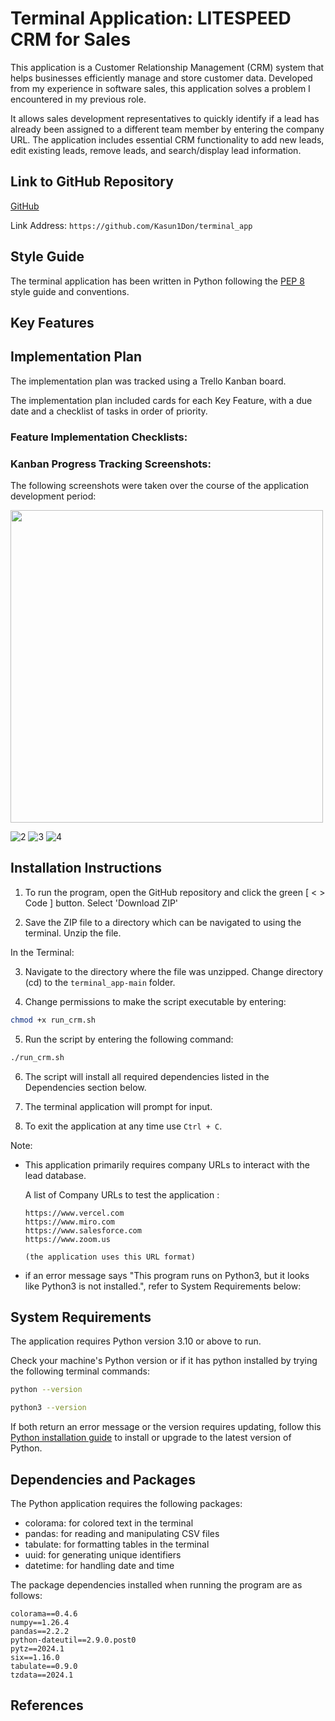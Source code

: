 # Terminal Application: LITESPEED CRM for Sales

This application is a Customer Relationship Management (CRM) system that helps businesses efficiently manage and store customer data. Developed from my experience in software sales, this application solves a problem I encountered in my previous role.

It allows sales development representatives to quickly identify if a lead has already been assigned to a different team member by entering the company URL. The application includes essential CRM functionality to add new leads, edit existing leads, remove leads, and search/display lead information.

## Link to GitHub Repository

[GitHub](https://github.com/Kasun1Don/terminal_app)


Link Address: `https://github.com/Kasun1Don/terminal_app`

## Style Guide

The terminal application has been written in Python following the [PEP 8](https://peps.python.org/pep-0008/) style guide and conventions.

## Key Features

## Implementation Plan

The implementation plan was tracked using a Trello Kanban board.

The implementation plan included cards for each Key Feature, with a due date and a checklist of tasks in order of priority.

### Feature Implementation Checklists:

### Kanban Progress Tracking Screenshots:

The following screenshots were taken over the course of the application development period:

<img src="/docs/Trello_1.png" width="500" height="auto">

![2](/docs/Trello_2.png)
![3](/docs/Trello_3.png)
![4](/docs/Trello_4.png)

## Installation Instructions

1. To run the program, open the GitHub repository and click the green [ < > Code ] button. Select 'Download ZIP'

2. Save the ZIP file to a directory which can be navigated to using the terminal. Unzip the file.

In the Terminal:

3. Navigate to the directory where the file was unzipped. Change directory (cd) to the `terminal_app-main` folder.

4. Change permissions to make the script executable by entering:
```bash
chmod +x run_crm.sh
```
5. Run the script by entering the following command:
```bash
./run_crm.sh
```

6. The script will install all required dependencies listed in the Dependencies section below.

7. The terminal application will prompt for input.

8. To exit the application at any time use `Ctrl + C`.

Note: 

* This application primarily requires company URLs to interact with the lead database.

    A list of Company URLs to test the application :

    ```
    https://www.vercel.com
    https://www.miro.com
    https://www.salesforce.com
    https://www.zoom.us

    (the application uses this URL format)
    ```

* if an error message says "This program runs on Python3, but it looks like Python3 is not installed.", refer to System Requirements below:

## System Requirements

The application requires Python version 3.10 or above to run. 

Check your machine's Python version or if it has python installed by trying the following terminal commands:

```bash
python --version

python3 --version
```
If both return an error message or the version requires updating, follow this [Python installation guide](https://wiki.python.org/moin/BeginnersGuide/Download) to install or upgrade to the latest version of Python.


## Dependencies and Packages

The Python application requires the following packages:

* colorama: for colored text in the terminal
* pandas: for reading and manipulating CSV files
* tabulate: for formatting tables in the terminal
* uuid: for generating unique identifiers
* datetime: for handling date and time

The package dependencies installed when running the program are as follows:
```
colorama==0.4.6
numpy==1.26.4
pandas==2.2.2
python-dateutil==2.9.0.post0
pytz==2024.1
six==1.16.0
tabulate==0.9.0
tzdata==2024.1
```

## References


